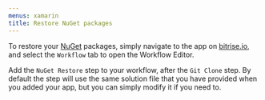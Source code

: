 ```yaml
---
menus: xamarin
title: Restore NuGet packages
---
```

To restore your [NuGet](https://www.nuget.org/) packages,
simply navigate to the app on [bitrise.io](https://www.bitrise.io),
and select the `Workflow` tab to open the Workflow Editor.

Add the `NuGet Restore` step to your workflow, after the `Git Clone` step.
By default the step will use the same solution file that you have provided when you added your app,
but you can simply modify it if you need to.
